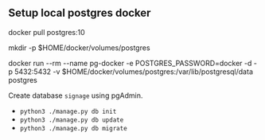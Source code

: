 ## Setup local postgres docker

docker pull postgres:10

mkdir -p $HOME/docker/volumes/postgres

docker run --rm   --name pg-docker -e POSTGRES_PASSWORD=docker -d -p 5432:5432 -v $HOME/docker/volumes/postgres:/var/lib/postgresql/data  postgres

Create database `signage` using pgAdmin.

  * `python3 ./manage.py db init`
  * `python3 ./manage.py db update`
  * `python3 ./manage.py db migrate`

